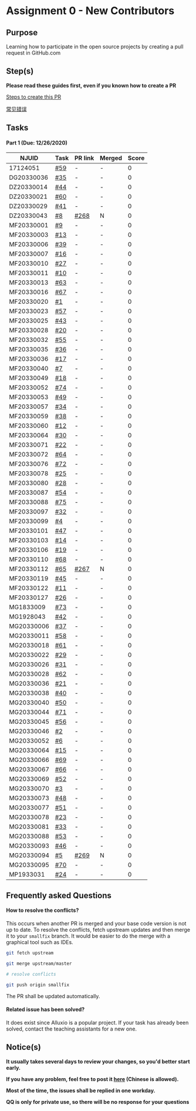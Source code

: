 # Assignment 0 - New Contributors

## Purpose

Learning how to participate in the open source projects by creating a pull request in GitHub.com

## Step(s)

**Please read these guides first, even if you known how to create a PR**

[Steps to create this PR](How-To.md)

[常见错误](Errors.md)

## Tasks

#### Part 1 (Due: 12/26/2020)

| NJUID | Task | PR link | Merged | Score |
|---|---|---|---|---|
17124051 |[#59](https://github.com/PasaLab/MR-Course-Assignments/blob/fall-2020/issue_list.md#task-59) | - | - | 0 |
DG20330036 |[#35](https://github.com/PasaLab/MR-Course-Assignments/blob/fall-2020/issue_list.md#task-35) | - | - | 0 |
DZ20330014 |[#44](https://github.com/PasaLab/MR-Course-Assignments/blob/fall-2020/issue_list.md#task-44) | - | - | 0 |
DZ20330021 |[#60](https://github.com/PasaLab/MR-Course-Assignments/blob/fall-2020/issue_list.md#task-60) | - | - | 0 |
DZ20330029 |[#41](https://github.com/PasaLab/MR-Course-Assignments/blob/fall-2020/issue_list.md#task-41) | - | - | 0 |
DZ20330043 |[#8](https://github.com/PasaLab/MR-Course-Assignments/blob/fall-2020/issue_list.md#task-8) | [ #268](https://github.com/fluid-cloudnative/fluid/pull/268) | N | 0 |
MF20330001 |[#9](https://github.com/PasaLab/MR-Course-Assignments/blob/fall-2020/issue_list.md#task-9) | - | - | 0 |
MF20330003 |[#13](https://github.com/PasaLab/MR-Course-Assignments/blob/fall-2020/issue_list.md#task-13) | - | - | 0 |
MF20330006 |[#39](https://github.com/PasaLab/MR-Course-Assignments/blob/fall-2020/issue_list.md#task-39) | - | - | 0 |
MF20330007 |[#16](https://github.com/PasaLab/MR-Course-Assignments/blob/fall-2020/issue_list.md#task-16) | - | - | 0 |
MF20330010 |[#27](https://github.com/PasaLab/MR-Course-Assignments/blob/fall-2020/issue_list.md#task-27) | - | - | 0 |
MF20330011 |[#10](https://github.com/PasaLab/MR-Course-Assignments/blob/fall-2020/issue_list.md#task-10) | - | - | 0 |
MF20330013 |[#63](https://github.com/PasaLab/MR-Course-Assignments/blob/fall-2020/issue_list.md#task-63) | - | - | 0 |
MF20330016 |[#67](https://github.com/PasaLab/MR-Course-Assignments/blob/fall-2020/issue_list.md#task-67) | - | - | 0 |
MF20330020 |[#1](https://github.com/PasaLab/MR-Course-Assignments/blob/fall-2020/issue_list.md#task-1) | - | - | 0 |
MF20330023 |[#57](https://github.com/PasaLab/MR-Course-Assignments/blob/fall-2020/issue_list.md#task-57) | - | - | 0 |
MF20330025 |[#43](https://github.com/PasaLab/MR-Course-Assignments/blob/fall-2020/issue_list.md#task-43) | - | - | 0 |
MF20330028 |[#20](https://github.com/PasaLab/MR-Course-Assignments/blob/fall-2020/issue_list.md#task-20) | - | - | 0 |
MF20330032 |[#55](https://github.com/PasaLab/MR-Course-Assignments/blob/fall-2020/issue_list.md#task-55) | - | - | 0 |
MF20330035 |[#36](https://github.com/PasaLab/MR-Course-Assignments/blob/fall-2020/issue_list.md#task-36) | - | - | 0 |
MF20330036 |[#17](https://github.com/PasaLab/MR-Course-Assignments/blob/fall-2020/issue_list.md#task-17) | - | - | 0 |
MF20330040 |[#7](https://github.com/PasaLab/MR-Course-Assignments/blob/fall-2020/issue_list.md#task-7) | - | - | 0 |
MF20330049 |[#18](https://github.com/PasaLab/MR-Course-Assignments/blob/fall-2020/issue_list.md#task-18) | - | - | 0 |
MF20330052 |[#74](https://github.com/PasaLab/MR-Course-Assignments/blob/fall-2020/issue_list.md#task-74) | - | - | 0 |
MF20330053 |[#49](https://github.com/PasaLab/MR-Course-Assignments/blob/fall-2020/issue_list.md#task-49) | - | - | 0 |
MF20330057 |[#34](https://github.com/PasaLab/MR-Course-Assignments/blob/fall-2020/issue_list.md#task-34) | - | - | 0 |
MF20330059 |[#38](https://github.com/PasaLab/MR-Course-Assignments/blob/fall-2020/issue_list.md#task-38) | - | - | 0 |
MF20330060 |[#12](https://github.com/PasaLab/MR-Course-Assignments/blob/fall-2020/issue_list.md#task-12) | - | - | 0 |
MF20330064 |[#30](https://github.com/PasaLab/MR-Course-Assignments/blob/fall-2020/issue_list.md#task-30) | - | - | 0 |
MF20330071 |[#22](https://github.com/PasaLab/MR-Course-Assignments/blob/fall-2020/issue_list.md#task-22) | - | - | 0 |
MF20330072 |[#64](https://github.com/PasaLab/MR-Course-Assignments/blob/fall-2020/issue_list.md#task-64) | - | - | 0 |
MF20330076 |[#72](https://github.com/PasaLab/MR-Course-Assignments/blob/fall-2020/issue_list.md#task-72) | - | - | 0 |
MF20330078 |[#25](https://github.com/PasaLab/MR-Course-Assignments/blob/fall-2020/issue_list.md#task-25) | - | - | 0 |
MF20330080 |[#28](https://github.com/PasaLab/MR-Course-Assignments/blob/fall-2020/issue_list.md#task-28) | - | - | 0 |
MF20330087 |[#54](https://github.com/PasaLab/MR-Course-Assignments/blob/fall-2020/issue_list.md#task-54) | - | - | 0 |
MF20330088 |[#75](https://github.com/PasaLab/MR-Course-Assignments/blob/fall-2020/issue_list.md#task-75) | - | - | 0 |
MF20330097 |[#32](https://github.com/PasaLab/MR-Course-Assignments/blob/fall-2020/issue_list.md#task-32) | - | - | 0 |
MF20330099 |[#4](https://github.com/PasaLab/MR-Course-Assignments/blob/fall-2020/issue_list.md#task-4) | - | - | 0 |
MF20330101 |[#47](https://github.com/PasaLab/MR-Course-Assignments/blob/fall-2020/issue_list.md#task-47) | - | - | 0 |
MF20330103 |[#14](https://github.com/PasaLab/MR-Course-Assignments/blob/fall-2020/issue_list.md#task-14) | - | - | 0 |
MF20330106 |[#19](https://github.com/PasaLab/MR-Course-Assignments/blob/fall-2020/issue_list.md#task-19) | - | - | 0 |
MF20330110 |[#68](https://github.com/PasaLab/MR-Course-Assignments/blob/fall-2020/issue_list.md#task-68) | - | - | 0 |
MF20330112 |[#65](https://github.com/PasaLab/MR-Course-Assignments/blob/fall-2020/issue_list.md#task-65) | [#267](https://github.com/fluid-cloudnative/fluid/pull/267) | N | 0 |
MF20330119 |[#45](https://github.com/PasaLab/MR-Course-Assignments/blob/fall-2020/issue_list.md#task-45) | - | - | 0 |
MF20330122 |[#11](https://github.com/PasaLab/MR-Course-Assignments/blob/fall-2020/issue_list.md#task-11) | - | - | 0 |
MF20330127 |[#26](https://github.com/PasaLab/MR-Course-Assignments/blob/fall-2020/issue_list.md#task-26) | - | - | 0 |
MG1833009 |[#73](https://github.com/PasaLab/MR-Course-Assignments/blob/fall-2020/issue_list.md#task-73) | - | - | 0 |
MG1928043 |[#42](https://github.com/PasaLab/MR-Course-Assignments/blob/fall-2020/issue_list.md#task-42) | - | - | 0 |
MG20330006 |[#37](https://github.com/PasaLab/MR-Course-Assignments/blob/fall-2020/issue_list.md#task-37) | - | - | 0 |
MG20330011 |[#58](https://github.com/PasaLab/MR-Course-Assignments/blob/fall-2020/issue_list.md#task-58) | - | - | 0 |
MG20330018 |[#61](https://github.com/PasaLab/MR-Course-Assignments/blob/fall-2020/issue_list.md#task-61) | - | - | 0 |
MG20330022 |[#29](https://github.com/PasaLab/MR-Course-Assignments/blob/fall-2020/issue_list.md#task-29) | - | - | 0 |
MG20330026 |[#31](https://github.com/PasaLab/MR-Course-Assignments/blob/fall-2020/issue_list.md#task-31) | - | - | 0 |
MG20330028 |[#62](https://github.com/PasaLab/MR-Course-Assignments/blob/fall-2020/issue_list.md#task-62) | - | - | 0 |
MG20330036 |[#21](https://github.com/PasaLab/MR-Course-Assignments/blob/fall-2020/issue_list.md#task-21) | - | - | 0 |
MG20330038 |[#40](https://github.com/PasaLab/MR-Course-Assignments/blob/fall-2020/issue_list.md#task-40) | - | - | 0 |
MG20330040 |[#50](https://github.com/PasaLab/MR-Course-Assignments/blob/fall-2020/issue_list.md#task-50) | - | - | 0 |
MG20330044 |[#71](https://github.com/PasaLab/MR-Course-Assignments/blob/fall-2020/issue_list.md#task-71) | - | - | 0 |
MG20330045 |[#56](https://github.com/PasaLab/MR-Course-Assignments/blob/fall-2020/issue_list.md#task-56) | - | - | 0 |
MG20330046 |[#2](https://github.com/PasaLab/MR-Course-Assignments/blob/fall-2020/issue_list.md#task-2) | - | - | 0 |
MG20330052 |[#6](https://github.com/PasaLab/MR-Course-Assignments/blob/fall-2020/issue_list.md#task-6) | - | - | 0 |
MG20330064 |[#15](https://github.com/PasaLab/MR-Course-Assignments/blob/fall-2020/issue_list.md#task-15) | - | - | 0 |
MG20330066 |[#69](https://github.com/PasaLab/MR-Course-Assignments/blob/fall-2020/issue_list.md#task-69) | - | - | 0 |
MG20330067 |[#66](https://github.com/PasaLab/MR-Course-Assignments/blob/fall-2020/issue_list.md#task-66) | - | - | 0 |
MG20330069 |[#52](https://github.com/PasaLab/MR-Course-Assignments/blob/fall-2020/issue_list.md#task-52) | - | - | 0 |
MG20330070 |[#3](https://github.com/PasaLab/MR-Course-Assignments/blob/fall-2020/issue_list.md#task-3) | - | - | 0 |
MG20330073 |[#48](https://github.com/PasaLab/MR-Course-Assignments/blob/fall-2020/issue_list.md#task-48) | - | - | 0 |
MG20330077 |[#51](https://github.com/PasaLab/MR-Course-Assignments/blob/fall-2020/issue_list.md#task-51) | - | - | 0 |
MG20330078 |[#23](https://github.com/PasaLab/MR-Course-Assignments/blob/fall-2020/issue_list.md#task-23) | - | - | 0 |
MG20330081 |[#33](https://github.com/PasaLab/MR-Course-Assignments/blob/fall-2020/issue_list.md#task-33) | - | - | 0 |
MG20330088 |[#53](https://github.com/PasaLab/MR-Course-Assignments/blob/fall-2020/issue_list.md#task-53) | - | - | 0 |
MG20330093 |[#46](https://github.com/PasaLab/MR-Course-Assignments/blob/fall-2020/issue_list.md#task-46) | - | - | 0 |
MG20330094 |[#5](https://github.com/PasaLab/MR-Course-Assignments/blob/fall-2020/issue_list.md#task-5) | [#269](https://github.com/fluid-cloudnative/fluid/pull/269) | N | 0 |
MG20330095 |[#70](https://github.com/PasaLab/MR-Course-Assignments/blob/fall-2020/issue_list.md#task-70) | - | - | 0 |
MP1933031 |[#24](https://github.com/PasaLab/MR-Course-Assignments/blob/fall-2020/issue_list.md#task-24) | - | - | 0 |



## Frequently asked Questions

#### How to resolve the conflicts?

This occurs when another PR is merged and your base code version is not up to date. To resolve the conflicts, fetch upstream updates and then merge it to your `smallfix` branch. It would be easier to do the merge with a graphical tool such as IDEs.

```bash
git fetch upstream

git merge upstream/master

# resolve conflicts

git push origin smallfix
```

The PR shall be updated automatically.

#### Related issue has been solved?

It does exist since Alluxio is a popular project. If your task has already been solved, contact the teaching assistants for a new one.

## Notice(s)

**It usually takes several days to review your changes, so you'd better start early.**

**If you have any problem, feel free to post it [here](https://github.com/PasaLab/MR-Course-Assignments/blob/fall-2020/issue_list.md###task-1/issues/new?template=question-template.md) (Chinese is allowed).**

**Most of the time, the issues shall be replied in one workday.**

**QQ is only for private use, so there will be no response for your questions**